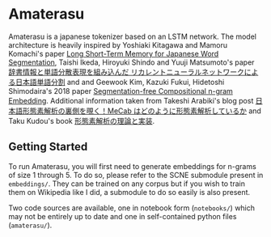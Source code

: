 # Amaterasu

Amaterasu is a japanese tokenizer based on an LSTM network. The model architecture is heavily inspired by Yoshiaki Kitagawa and Mamoru Komachi's paper [Long Short-Term Memory for Japanese Word Segmentation](https://aclanthology.org/Y18-1033.pdf), Taishi Ikeda, Hiroyuki Shindo and Yuuji Matsumoto's paper [辞書情報と単語分散表現を組み込んだ
リカレントニューラルネットワークによる日本語単語分割](https://www.anlp.jp/proceedings/annual_meeting/2017/pdf_dir/B6-2.pdf) and and Geewook Kim, Kazuki Fukui, Hidetoshi Shimodaira's 2018 paper [Segmentation-free Compositional n-gram Embedding](https://aclanthology.org/N19-1324.pdf). Additional information taken from Takeshi Arabiki's blog post
[日本語形態素解析の裏側を覗く！MeCab はどのように形態素解析しているか](https://techlife.cookpad.com/entry/2016/05/11/170000) and Taku Kudou's book [形態素解析の理論と実装](https://www.amazon.co.jp/%E5%BD%A2%E6%85%8B%E7%B4%A0%E8%A7%A3%E6%9E%90%E3%81%AE%E7%90%86%E8%AB%96%E3%81%A8%E5%AE%9F%E8%A3%85-%E5%AE%9F%E8%B7%B5%E3%83%BB%E8%87%AA%E7%84%B6%E8%A8%80%E8%AA%9E%E5%87%A6%E7%90%86%E3%82%B7%E3%83%AA%E3%83%BC%E3%82%BA-%E5%B7%A5%E8%97%A4-%E6%8B%93/dp/4764905779).

## Getting Started
To run Amaterasu, you will first need to generate embeddings for n-grams of size
1 through 5. To do so, please refer to the SCNE submodule present in `embeddings/`.
They can be trained on any corpus but if you wish to train them on Wikipedia like I did,
a submodule to do so easily is also present.

Two code sources are available, one in notebook form (`notebooks/`) which may not be
entirely up to date and one in self-contained python files (`amaterasu/`).
